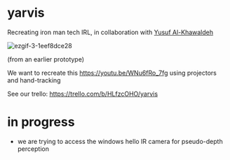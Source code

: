 # yarvis
 Recreating iron man tech IRL, in collaboration with [Yusuf Al-Khawaldeh](https://github.com/uoRetr0)

![ezgif-3-1eef8dce28](https://user-images.githubusercontent.com/43157907/197848053-06020766-00b7-42c1-8219-ed1515373526.gif)

(from an earlier prototype)

We want to recreate this https://youtu.be/WNu6fRo_7fg using projectors and hand-tracking

See our trello: https://trello.com/b/HLfzcOHO/yarvis

# in progress
- we are trying to access the windows hello IR camera for pseudo-depth perception 


